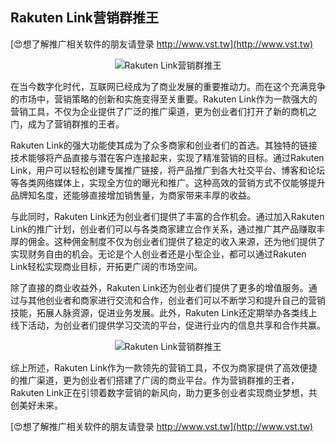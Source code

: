 ## **Rakuten Link营销群推王**

[😍想了解推广相关软件的朋友请登录 http://www.vst.tw](http://www.vst.tw)

 <center><img src="https://vst.tw/MP4/tuiguang/png/3.png" alt="Rakuten Link营销群推王"></center>

在当今数字化时代，互联网已经成为了商业发展的重要推动力。而在这个充满竞争的市场中，营销策略的创新和实施变得至关重要。Rakuten Link作为一款强大的营销工具，不仅为企业提供了广泛的推广渠道，更为创业者们打开了新的商机之门，成为了营销群推的王者。

Rakuten Link的强大功能使其成为了众多商家和创业者们的首选。其独特的链接技术能够将产品直接与潜在客户连接起来，实现了精准营销的目标。通过Rakuten Link，用户可以轻松创建专属推广链接，将产品推广到各大社交平台、博客和论坛等各类网络媒体上，实现全方位的曝光和推广。这种高效的营销方式不仅能够提升品牌知名度，还能够直接增加销售量，为商家带来丰厚的收益。

与此同时，Rakuten Link还为创业者们提供了丰富的合作机会。通过加入Rakuten Link的推广计划，创业者们可以与各类商家建立合作关系，通过推广其产品赚取丰厚的佣金。这种佣金制度不仅为创业者们提供了稳定的收入来源，还为他们提供了实现财务自由的机会。无论是个人创业者还是小型企业，都可以通过Rakuten Link轻松实现商业目标，开拓更广阔的市场空间。

除了直接的商业收益外，Rakuten Link还为创业者们提供了更多的增值服务。通过与其他创业者和商家进行交流和合作，创业者们可以不断学习和提升自己的营销技能，拓展人脉资源，促进业务发展。此外，Rakuten Link还定期举办各类线上线下活动，为创业者们提供学习交流的平台，促进行业内的信息共享和合作共赢。

 <center><img src="https://vst.tw/MP4/tuiguang/png/1.png" alt="Rakuten Link营销群推王"></center>

综上所述，Rakuten Link作为一款领先的营销工具，不仅为商家提供了高效便捷的推广渠道，更为创业者们搭建了广阔的商业平台。作为营销群推的王者，Rakuten Link正在引领着数字营销的新风向，助力更多创业者实现商业梦想，共创美好未来。

[😍想了解推广相关软件的朋友请登录 http://www.vst.tw](http://www.vst.tw)



